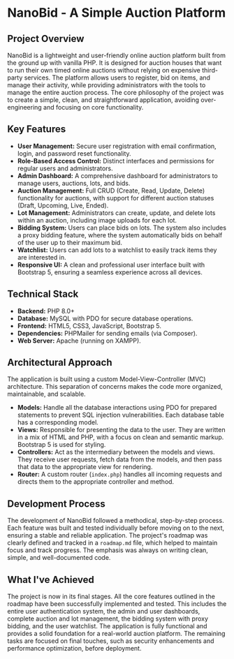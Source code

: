 # NanoBid - A Simple Auction Platform

## Project Overview

NanoBid is a lightweight and user-friendly online auction platform built from the ground up with vanilla PHP. It is designed for auction houses that want to run their own timed online auctions without relying on expensive third-party services. The platform allows users to register, bid on items, and manage their activity, while providing administrators with the tools to manage the entire auction process. The core philosophy of the project was to create a simple, clean, and straightforward application, avoiding over-engineering and focusing on core functionality.

## Key Features

*   **User Management:** Secure user registration with email confirmation, login, and password reset functionality.
*   **Role-Based Access Control:** Distinct interfaces and permissions for regular users and administrators.
*   **Admin Dashboard:** A comprehensive dashboard for administrators to manage users, auctions, lots, and bids.
*   **Auction Management:** Full CRUD (Create, Read, Update, Delete) functionality for auctions, with support for different auction statuses (Draft, Upcoming, Live, Ended).
*   **Lot Management:** Administrators can create, update, and delete lots within an auction, including image uploads for each lot.
*   **Bidding System:** Users can place bids on lots. The system also includes a proxy bidding feature, where the system automatically bids on behalf of the user up to their maximum bid.
*   **Watchlist:** Users can add lots to a watchlist to easily track items they are interested in.
*   **Responsive UI:** A clean and professional user interface built with Bootstrap 5, ensuring a seamless experience across all devices.

## Technical Stack

*   **Backend:** PHP 8.0+
*   **Database:** MySQL with PDO for secure database operations.
*   **Frontend:** HTML5, CSS3, JavaScript, Bootstrap 5.
*   **Dependencies:** PHPMailer for sending emails (via Composer).
*   **Web Server:** Apache (running on XAMPP).

## Architectural Approach

The application is built using a custom Model-View-Controller (MVC) architecture. This separation of concerns makes the code more organized, maintainable, and scalable.

*   **Models:** Handle all the database interactions using PDO for prepared statements to prevent SQL injection vulnerabilities. Each database table has a corresponding model.
*   **Views:** Responsible for presenting the data to the user. They are written in a mix of HTML and PHP, with a focus on clean and semantic markup. Bootstrap 5 is used for styling.
*   **Controllers:** Act as the intermediary between the models and views. They receive user requests, fetch data from the models, and then pass that data to the appropriate view for rendering.
*   **Router:** A custom router (`index.php`) handles all incoming requests and directs them to the appropriate controller and method.

## Development Process

The development of NanoBid followed a methodical, step-by-step process. Each feature was built and tested individually before moving on to the next, ensuring a stable and reliable application. The project's roadmap was clearly defined and tracked in a `roadmap.md` file, which helped to maintain focus and track progress. The emphasis was always on writing clean, simple, and well-documented code.

## What I've Achieved

The project is now in its final stages. All the core features outlined in the roadmap have been successfully implemented and tested. This includes the entire user authentication system, the admin and user dashboards, complete auction and lot management, the bidding system with proxy bidding, and the user watchlist. The application is fully functional and provides a solid foundation for a real-world auction platform. The remaining tasks are focused on final touches, such as security enhancements and performance optimization, before deployment. 